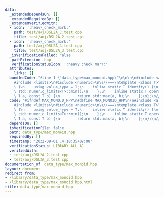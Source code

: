 ```yaml
---
data:
  _extendedDependsOn: []
  _extendedRequiredBy: []
  _extendedVerifiedWith:
  - icon: ':heavy_check_mark:'
    path: test/aoj/DSL2A_2.test.cpp
    title: test/aoj/DSL2A_2.test.cpp
  - icon: ':heavy_check_mark:'
    path: test/aoj/DSL2A_3.test.cpp
    title: test/aoj/DSL2A_3.test.cpp
  _isVerificationFailed: false
  _pathExtension: hpp
  _verificationStatusIcon: ':heavy_check_mark:'
  attributes:
    links: []
  bundledCode: "#line 1 \"data_type/max_monoid.hpp\"\n\n\n\n#include <algorithm>\n\
    #include <limits>\n#include <numeric>\n\n//===\ntemplate <class T>\nstruct MinMonoid\
    \ {\n    using value_type = T;\n    inline static T identity() {\n        return\
    \ std::numeric_limits<T>::min();\n    };\n    inline static T operation(const\
    \ T a, const T b) {\n        return std::max(a, b);\n    };\n};\n//===\n\n\n"
  code: "#ifndef MAX_MONOID_HPP\n#define MAX_MONOID_HPP\n\n#include <algorithm>\n\
    #include <limits>\n#include <numeric>\n\n//===\ntemplate <class T>\nstruct MinMonoid\
    \ {\n    using value_type = T;\n    inline static T identity() {\n        return\
    \ std::numeric_limits<T>::min();\n    };\n    inline static T operation(const\
    \ T a, const T b) {\n        return std::max(a, b);\n    };\n};\n//===\n\n#endif\n"
  dependsOn: []
  isVerificationFile: false
  path: data_type/max_monoid.hpp
  requiredBy: []
  timestamp: '2022-09-01 14:18:35+09:00'
  verificationStatus: LIBRARY_ALL_AC
  verifiedWith:
  - test/aoj/DSL2A_2.test.cpp
  - test/aoj/DSL2A_3.test.cpp
documentation_of: data_type/max_monoid.hpp
layout: document
redirect_from:
- /library/data_type/max_monoid.hpp
- /library/data_type/max_monoid.hpp.html
title: data_type/max_monoid.hpp
---
```

